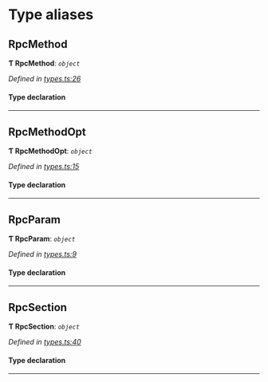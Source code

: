 

# Type aliases

<a id="rpcmethod"></a>

##  RpcMethod

**Ƭ RpcMethod**: *`object`*

*Defined in [types.ts:26](https://github.com/polkadot-js/api/blob/ce6738c/packages/type-jsonrpc/src/types.ts#L26)*

#### Type declaration

___
<a id="rpcmethodopt"></a>

##  RpcMethodOpt

**Ƭ RpcMethodOpt**: *`object`*

*Defined in [types.ts:15](https://github.com/polkadot-js/api/blob/ce6738c/packages/type-jsonrpc/src/types.ts#L15)*

#### Type declaration

___
<a id="rpcparam"></a>

##  RpcParam

**Ƭ RpcParam**: *`object`*

*Defined in [types.ts:9](https://github.com/polkadot-js/api/blob/ce6738c/packages/type-jsonrpc/src/types.ts#L9)*

#### Type declaration

___
<a id="rpcsection"></a>

##  RpcSection

**Ƭ RpcSection**: *`object`*

*Defined in [types.ts:40](https://github.com/polkadot-js/api/blob/ce6738c/packages/type-jsonrpc/src/types.ts#L40)*

#### Type declaration

___

